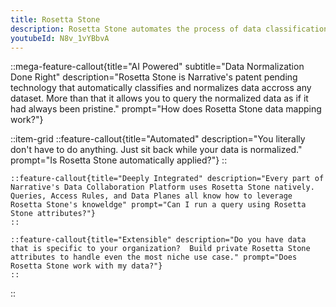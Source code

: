```yaml
---
title: Rosetta Stone
description: Rosetta Stone automates the process of data classification and standardization. It takes all of the dirty work out of the process and allows you to focus on extracting value from your data.
youtubeId: N8v_1vYBbvA
---
```


::mega-feature-callout{title="AI Powered" subtitle="Data Normalization Done Right" description="Rosetta Stone is Narrative's patent pending technology that automatically classifies and normalizes data accross any dataset.  More than that it allows you to query the normalized data as if it had always been pristine." prompt="How does Rosetta Stone data mapping work?"}

::item-grid
    ::feature-callout{title="Automated" description="You literally don't have to do anything.  Just sit back while your data is normalized." prompt="Is Rosetta Stone automatically applied?"}
    ::

    ::feature-callout{title="Deeply Integrated" description="Every part of Narrative's Data Collaboration Platform uses Rosetta Stone natively.  Queries, Access Rules, and Data Planes all know how to leverage Rosetta Stone's knoweldge" prompt="Can I run a query using Rosetta Stone attributes?"}
    ::

    ::feature-callout{title="Extensible" description="Do you have data that is specific to your organization?  Build private Rosetta Stone attributes to handle even the most niche use case." prompt="Does Rosetta Stone work with my data?"}
    ::
::
